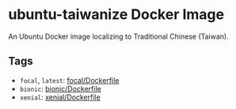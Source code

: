 # ubuntu-taiwanize Docker Image

An Ubuntu Docker image localizing to Traditional Chinese (Taiwan).

## Tags

- `focal`, `latest`: [focal/Dockerfile](https://github.com/jmlntw/dockerfiles/blob/master/ubuntu-taiwanize/focal/Dockerfile)
- `bionic`: [bionic/Dockerfile](https://github.com/jmlntw/dockerfiles/blob/master/ubuntu-taiwanize/bionic/Dockerfile)
- `xenial`: [xenial/Dockerfile](https://github.com/jmlntw/dockerfiles/blob/master/ubuntu-taiwanize/xenial/Dockerfile)
